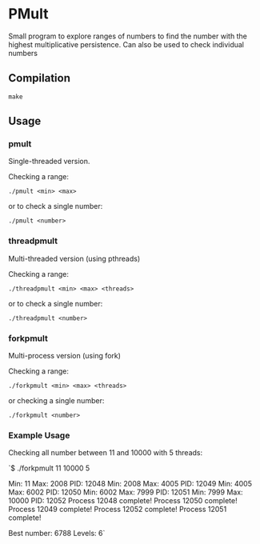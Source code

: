 # PMult

Small program to explore ranges of numbers to find the number with the highest multiplicative persistence.  Can also be used to check individual numbers

## Compilation

`make`

## Usage

### pmult

Single-threaded version.

Checking a range:

`./pmult <min> <max>`

or to check a single number:

`./pmult <number>`

### threadpmult

Multi-threaded version (using pthreads)

Checking a range:

`./threadpmult <min> <max> <threads>`

or to check a single number:

`./threadpmult <number>`

### forkpmult

Multi-process version (using fork)

Checking a range:

`./forkpmult <min> <max> <threads>`

or checking a single number:

`./forkpmult <number>`

### Example Usage

Checking all number between 11 and 10000 with 5 threads:

`$ ./forkpmult 11 10000 5

Min: 11 Max: 2008 PID: 12048
Min: 2008 Max: 4005 PID: 12049
Min: 4005 Max: 6002 PID: 12050
Min: 6002 Max: 7999 PID: 12051
Min: 7999 Max: 10000 PID: 12052
Process 12048 complete!
Process 12050 complete!
Process 12049 complete!
Process 12052 complete!
Process 12051 complete!

Best number: 6788
Levels: 6`
